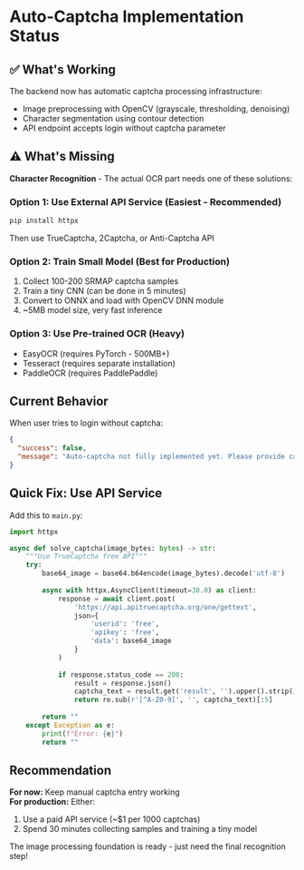# Auto-Captcha Implementation Status

## ✅ What's Working

The backend now has automatic captcha processing infrastructure:
- Image preprocessing with OpenCV (grayscale, thresholding, denoising)
- Character segmentation using contour detection
- API endpoint accepts login without captcha parameter

## ⚠️ What's Missing

**Character Recognition** - The actual OCR part needs one of these solutions:

### Option 1: Use External API Service (Easiest - Recommended)
```bash
pip install httpx
```
Then use TrueCaptcha, 2Captcha, or Anti-Captcha API

### Option 2: Train Small Model (Best for Production)
1. Collect 100-200 SRMAP captcha samples
2. Train a tiny CNN (can be done in 5 minutes)
3. Convert to ONNX and load with OpenCV DNN module
4. ~5MB model size, very fast inference

### Option 3: Use Pre-trained OCR (Heavy)
- EasyOCR (requires PyTorch - 500MB+)
- Tesseract (requires separate installation)
- PaddleOCR (requires PaddlePaddle)

## Current Behavior

When user tries to login without captcha:
```json
{
  "success": false,
  "message": "Auto-captcha not fully implemented yet. Please provide captcha manually or use API service."
}
```

## Quick Fix: Use API Service

Add this to `main.py`:

```python
import httpx

async def solve_captcha(image_bytes: bytes) -> str:
    """Use TrueCaptcha free API"""
    try:
        base64_image = base64.b64encode(image_bytes).decode('utf-8')
        
        async with httpx.AsyncClient(timeout=30.0) as client:
            response = await client.post(
                'https://api.apitruecaptcha.org/one/gettext',
                json={
                    'userid': 'free',
                    'apikey': 'free',
                    'data': base64_image
                }
            )
            
            if response.status_code == 200:
                result = response.json()
                captcha_text = result.get('result', '').upper().strip()
                return re.sub(r'[^A-Z0-9]', '', captcha_text)[:5]
        
        return ""
    except Exception as e:
        print(f"Error: {e}")
        return ""
```

## Recommendation

**For now:** Keep manual captcha entry working  
**For production:** Either:
1. Use a paid API service (~$1 per 1000 captchas)
2. Spend 30 minutes collecting samples and training a tiny model

The image processing foundation is ready - just need the final recognition step!
